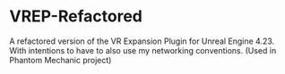 # VREP-Refactored
A refactored version of the VR Expansion Plugin for Unreal Engine 4.23. With intentions to have to also use my networking conventions. (Used in Phantom Mechanic project)
